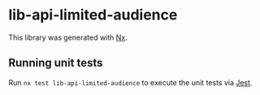 # lib-api-limited-audience

This library was generated with [Nx](https://nx.dev).

## Running unit tests

Run `nx test lib-api-limited-audience` to execute the unit tests via [Jest](https://jestjs.io).
